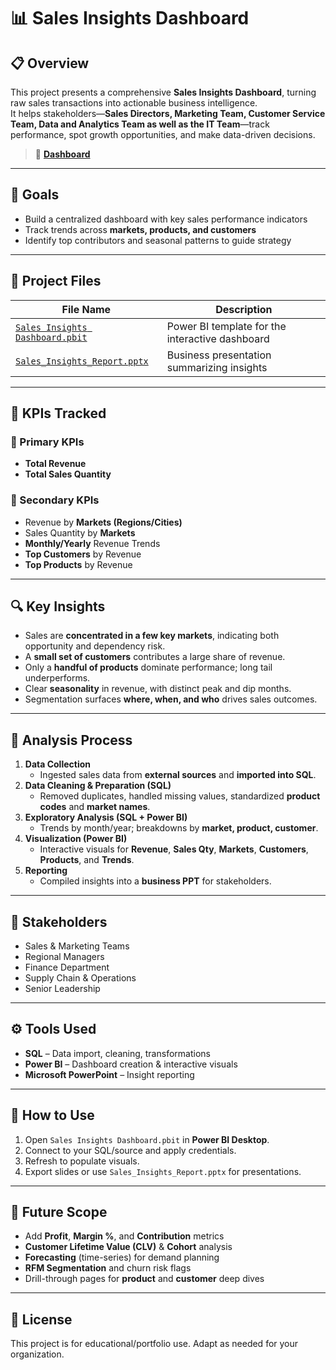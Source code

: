 # 📊 Sales Insights Dashboard

## 📋 Overview
This project presents a comprehensive **Sales Insights Dashboard**, turning raw sales transactions into actionable business intelligence.  
It helps stakeholders—**Sales Directors, Marketing Team, Customer Service Team, Data and Analytics Team as well as the IT Team**—track performance, spot growth opportunities, and make data-driven decisions.

> 🔗 **[Dashboard](./Dashboard%20image.png)**

---

## 🎯 Goals
- Build a centralized dashboard with key sales performance indicators
- Track trends across **markets, products, and customers**
- Identify top contributors and seasonal patterns to guide strategy

---

## 📂 Project Files

| File Name | Description |
|---|---|
| [`Sales Insights Dashboard.pbit`](./Sales%20Insights%20Dashboard.pbit) | Power BI template for the interactive dashboard |
| [`Sales_Insights_Report.pptx`](./Sales_Insights_Report.pptx) | Business presentation summarizing insights |

---

## 📌 KPIs Tracked

### 🔹 Primary KPIs
- **Total Revenue**
- **Total Sales Quantity**

### 🔸 Secondary KPIs
- Revenue by **Markets (Regions/Cities)**
- Sales Quantity by **Markets**
- **Monthly/Yearly** Revenue Trends
- **Top Customers** by Revenue
- **Top Products** by Revenue

---

## 🔍 Key Insights
- Sales are **concentrated in a few key markets**, indicating both opportunity and dependency risk.
- A **small set of customers** contributes a large share of revenue.
- Only a **handful of products** dominate performance; long tail underperforms.
- Clear **seasonality** in revenue, with distinct peak and dip months.
- Segmentation surfaces **where, when, and who** drives sales outcomes.

---

## 🧠 Analysis Process
1. **Data Collection**  
   - Ingested sales data from **external sources** and **imported into SQL**.
2. **Data Cleaning & Preparation (SQL)**  
   - Removed duplicates, handled missing values, standardized **product codes** and **market names**.
3. **Exploratory Analysis (SQL + Power BI)**  
   - Trends by month/year; breakdowns by **market, product, customer**.
4. **Visualization (Power BI)**  
   - Interactive visuals for **Revenue**, **Sales Qty**, **Markets**, **Customers**, **Products**, and **Trends**.
5. **Reporting**  
   - Compiled insights into a **business PPT** for stakeholders.

---

## 👥 Stakeholders
- Sales & Marketing Teams  
- Regional Managers  
- Finance Department  
- Supply Chain & Operations  
- Senior Leadership

---

## ⚙️ Tools Used
- **SQL** – Data import, cleaning, transformations  
- **Power BI** – Dashboard creation & interactive visuals  
- **Microsoft PowerPoint** – Insight reporting

---

## 🚀 How to Use
1. Open `Sales Insights Dashboard.pbit` in **Power BI Desktop**.  
2. Connect to your SQL/source and apply credentials.  
3. Refresh to populate visuals.  
4. Export slides or use `Sales_Insights_Report.pptx` for presentations.

---

## 🔮 Future Scope
- Add **Profit**, **Margin %**, and **Contribution** metrics  
- **Customer Lifetime Value (CLV)** & **Cohort** analysis  
- **Forecasting** (time-series) for demand planning  
- **RFM Segmentation** and churn risk flags  
- Drill-through pages for **product** and **customer** deep dives

---

## 📄 License
This project is for educational/portfolio use. Adapt as needed for your organization.
